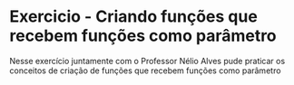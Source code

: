 # Exercicio - Criando funções que recebem funções como parâmetro

Nesse exercício juntamente com o Professor Nélio Alves pude praticar os conceitos de criação de funções que recebem funções como parâmetro

